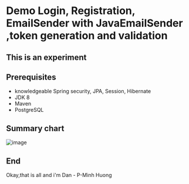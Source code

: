 # Demo Login, Registration, EmailSender with JavaEmailSender ,token generation and validation

## This is an experiment

## Prerequisites
- knowledgeable Spring security, JPA, Session, Hibernate
- JDK 8
- Maven
- PostgreSQL
## Summary chart
<!--  
                                                    - src
                                                         - main
                                                               -* com.DanCreate.loginregisEmail
                                                                     - config 
                                                                             - ApplicationConfigAuxiliary.java
                                                                             - PasswordEncoder.java
                                                                             - SecurityConfig.java
                                                                     - controller
                                                                             - RegistrationController.java
                                                                     - model
                                                                          - dtos
                                                                                ---- RegistrationDto.java
                                                                          - entities
                                                                                ---- Role.java
                                                                                ---- TokenKey.java
                                                                                ---- User.java
                                                                     - reponsitory
                                                                             - TokenKeyRepository.java
                                                                             - UserReponsitory.java
                                                                     - service
                                                                          - interfaces
                                                                                ---- EmailService.java
                                                                             - EmailServiceImpl.java
                                                                             - EmailValidatorService.java
                                                                             - RegistrationService.java
                                                                             - TokenKeyService.java
                                                                             - UserService.java
                                                                      - LoginRegisEmailApplication.java
                                                         - resources
                                                                     -application.properties
                                                    - pom.xml
 -->

![image](https://user-images.githubusercontent.com/127305381/226134317-4279acdb-7fc6-42f7-8216-1cb9faeb0322.png)


## End
Okay,that is all and i'm Dan - P-Minh Huong
